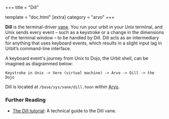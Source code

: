 +++
title = "Dill"

template = "doc.html"
[extra]
category = "arvo"
+++

**Dill** is the terminal-driver [vane](/docs/glossary/filesystem). You run your urbit in your Unix terminal, and Unix sends every event –⁠
such as a keystroke or a change in the dimensions of the terminal window –⁠ to be handled by Dill. Dill acts as an intermediary for anything that uses keyboard events, which results in a slight input lag in Urbit’s command-line interface.

A keyboard event's journey from Unix to Dojo, the Urbit shell, can be imagined as diagrammed below:

```
Keystroke in Unix -> Vere (virtual machine) -> Arvo -> Dill -> the Dojo
```

Dill is located at `/base/sys/vane/dill.hoon` within [Arvo](/docs/glossary/arvo).

### Further Reading

- [The Dill tutorial](/docs/arvo/dill/dill): A technical guide to the Dill vane.
